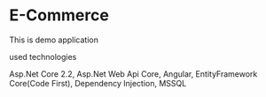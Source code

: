 # E-Commerce
This is demo application

used technologies

Asp.Net Core 2.2,
Asp.Net Web Api Core,
Angular,
EntityFramework Core(Code First),
Dependency Injection,
MSSQL

